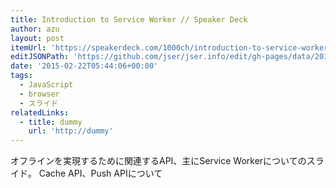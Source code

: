 ```yaml
---
title: Introduction to Service Worker // Speaker Deck
author: azu
layout: post
itemUrl: 'https://speakerdeck.com/1000ch/introduction-to-service-worker'
editJSONPath: 'https://github.com/jser/jser.info/edit/gh-pages/data/2015/02/index.json'
date: '2015-02-22T05:44:06+00:00'
tags:
  - JavaScript
  - browser
  - スライド
relatedLinks:
  - title: dummy
    url: 'http://dummy'
---
```

オフラインを実現するために関連するAPI、主にService Workerについてのスライド。
Cache API、Push APIについて
